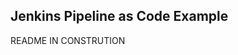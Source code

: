 Jenkins Pipeline as Code Example
---------------------------------------------------------------------------------------

README IN CONSTRUTION
